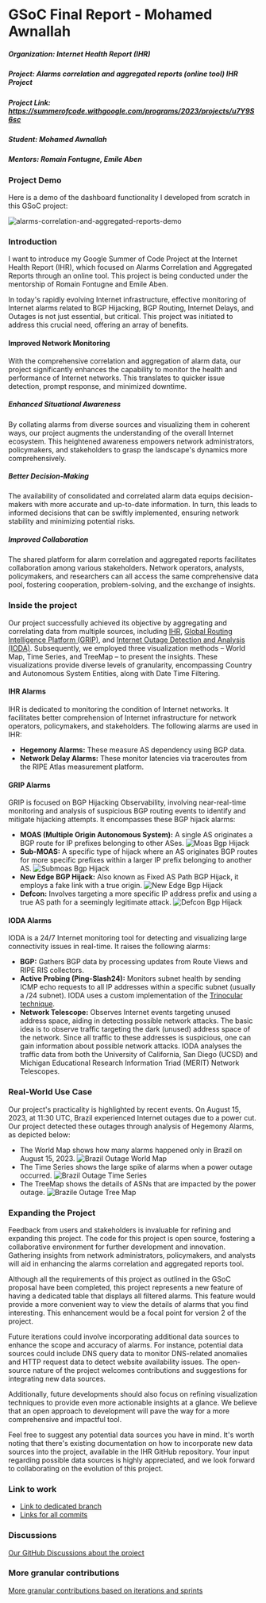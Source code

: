 # GSoC Final Report - Mohamed Awnallah
##### Organization: Internet Health Report (IHR)
##### Project: Alarms correlation and aggregated reports (online tool) IHR Project
##### Project Link: https://summerofcode.withgoogle.com/programs/2023/projects/u7Y9S6sc
##### Student: Mohamed Awnallah
##### Mentors: Romain Fontugne, Emile Aben

### Project Demo
Here is a demo of the dashboard functionality I developed from scratch in this GSoC project:

![alarms-correlation-and-aggregated-reports-demo](./assets/alarms-correlation-and-aggregated-reports-demo.gif)

### Introduction
I want to introduce my Google Summer of Code Project at the Internet Health Report (IHR), which focused on Alarms Correlation and Aggregated Reports through an online tool. This project is being conducted under the mentorship of Romain Fontugne and Emile Aben.

In today's rapidly evolving Internet infrastructure, effective monitoring of Internet alarms related to BGP Hijacking, BGP Routing, Internet Delays, and Outages is not just essential, but critical. This project was initiated to address this crucial need, offering an array of benefits.

#### Improved Network Monitoring
With the comprehensive correlation and aggregation of alarm data, our project significantly enhances the capability to monitor the health and performance of Internet networks. This translates to quicker issue detection, prompt response, and minimized downtime.

##### Enhanced Situational Awareness
By collating alarms from diverse sources and visualizing them in coherent ways, our project augments the understanding of the overall Internet ecosystem. This heightened awareness empowers network administrators, policymakers, and stakeholders to grasp the landscape's dynamics more comprehensively.

##### Better Decision-Making
The availability of consolidated and correlated alarm data equips decision-makers with more accurate and up-to-date information. In turn, this leads to informed decisions that can be swiftly implemented, ensuring network stability and minimizing potential risks.

##### Improved Collaboration
The shared platform for alarm correlation and aggregated reports facilitates collaboration among various stakeholders. Network operators, analysts, policymakers, and researchers can all access the same comprehensive data pool, fostering cooperation, problem-solving, and the exchange of insights.


### Inside the project
Our project successfully achieved its objective by aggregating and correlating data from multiple sources, including [IHR](https://ihr.iijlab.net/ihr/en-us), [Global Routing Intelligence Platform (GRIP)](https://grip.inetintel.cc.gatech.edu/), and [Internet Outage Detection and Analysis (IODA)](https://ioda.inetintel.cc.gatech.edu/dashboard). Subsequently, we employed three visualization methods – World Map, Time Series, and TreeMap – to present the insights. These visualizations provide diverse levels of granularity, encompassing Country and Autonomous System Entities, along with Date Time Filtering.

#### IHR Alarms
IHR is dedicated to monitoring the condition of Internet networks. It facilitates better comprehension of Internet infrastructure for network operators, policymakers, and stakeholders. The following alarms are used in IHR:

- **Hegemony Alarms:** These measure AS dependency using BGP data.
- **Network Delay Alarms:** These monitor latencies via traceroutes from the RIPE Atlas measurement platform.

#### GRIP Alarms
GRIP is focused on BGP Hijacking Observability, involving near-real-time monitoring and analysis of suspicious BGP routing events to identify and mitigate hijacking attempts. It encompasses these BGP hijack alarms:
- **MOAS (Multiple Origin Autonomous System):** A single AS originates a BGP route for IP prefixes belonging to other ASes.
![Moas Bgp Hijack](./assets/moas-bgp-hijack.png)
- **Sub-MOAS:** A specific type of hijack where an AS originates BGP routes for more specific prefixes within a larger IP prefix belonging to another AS.
![Submoas Bgp Hijack](./assets/submoas-bgp-hijack.png)
- **New Edge BGP Hijack:** Also known as Fixed AS Path BGP Hijack, it employs a fake link with a true origin.
![New Edge Bgp Hijack](./assets/new-edge-bgp-hijack.png)
- **Defcon:** Involves targeting a more specific IP address prefix and using a true AS path for a seemingly legitimate attack.
![Defcon Bgp Hijack](./assets/defcon-bgp-hijack.png)

#### IODA Alarms
IODA is a 24/7 Internet monitoring tool for detecting and visualizing large connectivity issues in real-time. It raises the following alarms:
- **BGP:** Gathers BGP data by processing updates from Route Views and RIPE RIS collectors.
- **Active Probing (Ping-Slash24):** Monitors subnet health by sending ICMP echo requests to all IP addresses within a specific subnet (usually a /24 subnet). IODA uses a custom implementation of the [Trinocular technique](https://www.isi.edu/~johnh/PAPERS/Quan13c.html).
- **Network Telescope:** Observes Internet events targeting unused address space, aiding in detecting possible network attacks. The basic idea is to observe traffic targeting the dark (unused) address space of the network. Since all traffic to these addresses is suspicious, one can gain information about possible network attacks. IODA analyses the traffic data from both the University of California, San Diego (UCSD) and Michigan Educational Research Information Triad (MERIT) Network Telescopes.

### Real-World Use Case
Our project's practicality is highlighted by recent events. On August 15, 2023, at 11:30 UTC, Brazil experienced Internet outages due to a power cut. Our project detected these outages through analysis of Hegemony Alarms, as depicted below:
- The World Map shows how many alarms happened only in Brazil on August 15, 2023.
![Brazil Outage World Map](./assets/brazil-outage-world-map.png)
- The Time Series shows the large spike of alarms when a power outage occurred.
![Brazil Outage Time Series](./assets/brazil-outage-time-series.png)
- The TreeMap shows the details of ASNs that are impacted by the power outage.
![Brazile Outage Tree Map](./assets/brazile-outage-tree-map.png)

### Expanding the Project
Feedback from users and stakeholders is invaluable for refining and expanding this project. The code for this project is open source, fostering a collaborative environment for further development and innovation. Gathering insights from network administrators, policymakers, and analysts will aid in enhancing the alarms correlation and aggregated reports tool.

Although all the requirements of this project as outlined in the GSoC proposal have been completed, this project represents a new feature of having a dedicated table that displays all filtered alarms. This feature would provide a more convenient way to view the details of alarms that you find interesting. This enhancement would be a focal point for version 2 of the project.

Future iterations could involve incorporating additional data sources to enhance the scope and accuracy of alarms. For instance, potential data sources could include DNS query data to monitor DNS-related anomalies and HTTP request data to detect website availability issues. The open-source nature of the project welcomes contributions and suggestions for integrating new data sources.

Additionally, future developments should also focus on refining visualization techniques to provide even more actionable insights at a glance. We believe that an open approach to development will pave the way for a more comprehensive and impactful tool.

Feel free to suggest any potential data sources you have in mind. It's worth noting that there's existing documentation on how to incorporate new data sources into the project, available in the IHR GitHub repository. Your input regarding possible data sources is highly appreciated, and we look forward to collaborating on the evolution of this project.

### Link to work
* [Link to dedicated branch](https://github.com/InternetHealthReport/ihr-website/tree/alarm-corr-aggr)
* [Links for all commits](https://github.com/InternetHealthReport/ihr-website/pulls?q=is%3Apr%20author%3Amohamedawnallah%20project%3Ainternethealthreport%2F6)

### Discussions
[Our GitHub Discussions about the project](https://github.com/orgs/InternetHealthReport/discussions/categories/gsoc23-alarms-correlation-and-aggregated-reports-online-tool?discussions_q=category%3A%22GSoC23%3A+Alarms+correlation+and+aggregated+reports+%28online+tool%29%22+)

### More granular contributions
[More granular contributions based on iterations and sprints](https://github.com/orgs/InternetHealthReport/projects/6)
